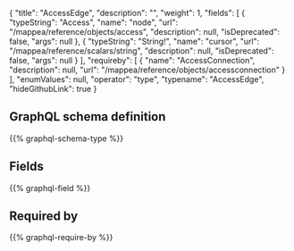 {
  "title": "AccessEdge",
  "description": "",
  "weight": 1,
  "fields": [
    {
      "typeString": "Access",
      "name": "node",
      "url": "/mappea/reference/objects/access",
      "description": null,
      "isDeprecated": false,
      "args": null
    },
    {
      "typeString": "String!",
      "name": "cursor",
      "url": "/mappea/reference/scalars/string",
      "description": null,
      "isDeprecated": false,
      "args": null
    }
  ],
  "requireby": [
    {
      "name": "AccessConnection",
      "description": null,
      "url": "/mappea/reference/objects/accessconnection"
    }
  ],
  "enumValues": null,
  "operator": "type",
  "typename": "AccessEdge",
  "hideGithubLink": true
}
## GraphQL schema definition

{{% graphql-schema-type %}}

## Fields

{{% graphql-field %}}

## Required by

{{% graphql-require-by %}}
